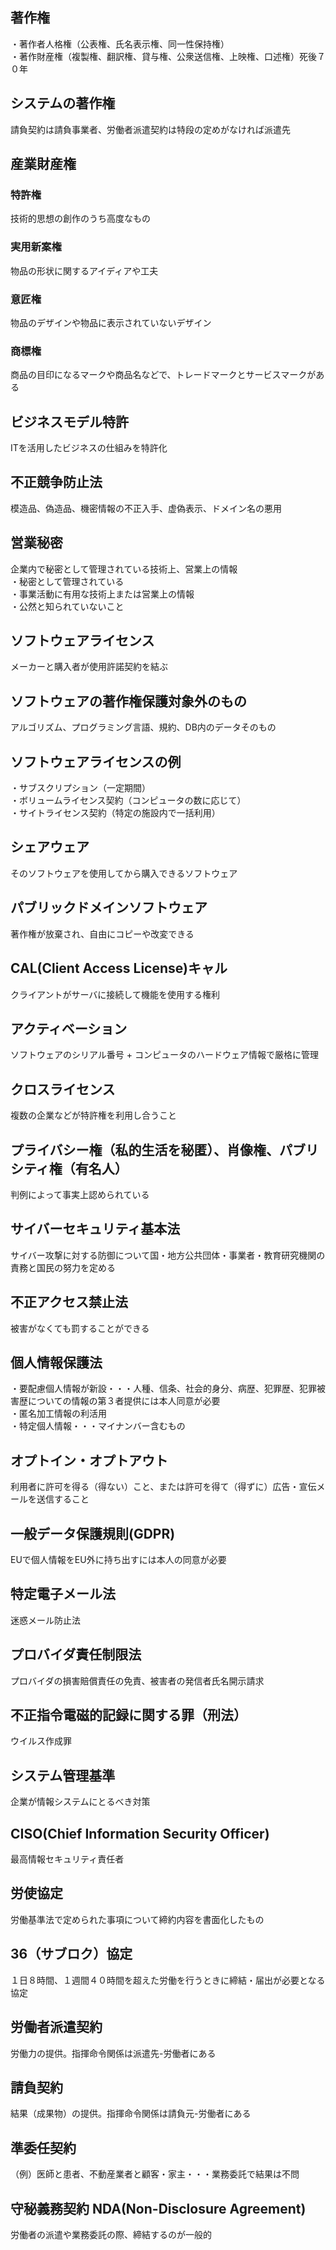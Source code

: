 ## 著作権
・著作者人格権（公表権、氏名表示権、同一性保持権）<br>
・著作財産権（複製権、翻訳権、貸与権、公衆送信権、上映権、口述権）死後７０年
## システムの著作権
請負契約は請負事業者、労働者派遣契約は特段の定めがなければ派遣先
## 産業財産権
### 特許権
技術的思想の創作のうち高度なもの
### 実用新案権
物品の形状に関するアイディアや工夫
### 意匠権
物品のデザインや物品に表示されていないデザイン
### 商標権
商品の目印になるマークや商品名などで、トレードマークとサービスマークがある
## ビジネスモデル特許
ITを活用したビジネスの仕組みを特許化
## 不正競争防止法
模造品、偽造品、機密情報の不正入手、虚偽表示、ドメイン名の悪用
## 営業秘密
企業内で秘密として管理されている技術上、営業上の情報<br>
・秘密として管理されている<br>
・事業活動に有用な技術上または営業上の情報<br>
・公然と知られていないこと
## ソフトウェアライセンス
メーカーと購入者が使用許諾契約を結ぶ
## ソフトウェアの著作権保護対象外のもの
アルゴリズム、プログラミング言語、規約、DB内のデータそのもの
## ソフトウェアライセンスの例
・サブスクリプション（一定期間）<br>
・ボリュームライセンス契約（コンピュータの数に応じて）<br>
・サイトライセンス契約（特定の施設内で一括利用）
## シェアウェア
そのソフトウェアを使用してから購入できるソフトウェア
## パブリックドメインソフトウェア
著作権が放棄され、自由にコピーや改変できる
## CAL(Client Access License)キャル
クライアントがサーバに接続して機能を使用する権利
## アクティベーション
ソフトウェアのシリアル番号 + コンピュータのハードウェア情報で厳格に管理
## クロスライセンス
複数の企業などが特許権を利用し合うこと
## プライバシー権（私的生活を秘匿）、肖像権、パブリシティ権（有名人）
判例によって事実上認められている
## サイバーセキュリティ基本法
サイバー攻撃に対する防御について国・地方公共団体・事業者・教育研究機関の責務と国民の努力を定める
## 不正アクセス禁止法
被害がなくても罰することができる
## 個人情報保護法
・要配慮個人情報が新設・・・人種、信条、社会的身分、病歴、犯罪歴、犯罪被害歴についての情報の第３者提供には本人同意が必要<br>
・匿名加工情報の利活用<br>
・特定個人情報・・・マイナンバー含むもの
## オプトイン・オプトアウト
利用者に許可を得る（得ない）こと、または許可を得て（得ずに）広告・宣伝メールを送信すること
## 一般データ保護規則(GDPR)
EUで個人情報をEU外に持ち出すには本人の同意が必要
## 特定電子メール法
迷惑メール防止法
## プロバイダ責任制限法
プロバイダの損害賠償責任の免責、被害者の発信者氏名開示請求
## 不正指令電磁的記録に関する罪（刑法）
ウイルス作成罪
## システム管理基準
企業が情報システムにとるべき対策
## CISO(Chief Information Security Officer)
最高情報セキュリティ責任者
## 労使協定
労働基準法で定められた事項について締約内容を書面化したもの
## 36（サブロク）協定
１日８時間、１週間４０時間を超えた労働を行うときに締結・届出が必要となる協定
## 労働者派遣契約
労働力の提供。指揮命令関係は派遣先-労働者にある
## 請負契約
結果（成果物）の提供。指揮命令関係は請負元-労働者にある
## 準委任契約
（例）医師と患者、不動産業者と顧客・家主・・・業務委託で結果は不問
## 守秘義務契約 NDA(Non-Disclosure Agreement)
労働者の派遣や業務委託の際、締結するのが一般的





